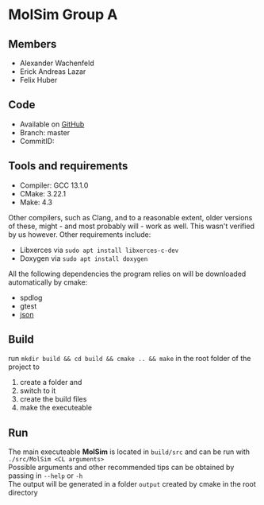 # MolSim Group A

## Members

- Alexander Wachenfeld
- Erick Andreas Lazar
- Felix Huber

## Code

- Available on [GitHub](https://github.com/ShadowKiller2307/A-MolSim)
- Branch: master
- CommitID: <!--- TODO -->

## Tools and requirements

- Compiler: GCC 13.1.0
- CMake: 3.22.1
- Make: 4.3

Other compilers, such as Clang, and to a reasonable extent, older versions of these, might - and most probably will - work as well. This wasn't verified by us however. Other requirements include:

- Libxerces via `sudo apt install libxerces-c-dev`
- Doxygen via `sudo apt install doxygen`

All the following dependencies the program relies on will be downloaded automatically by cmake:

- spdlog
- gtest
- [json](https://github.com/nlohmann/json)

## Build

run `mkdir build && cd build && cmake .. && make` in the root folder of the project to

1. create a folder and
2. switch to it
3. create the build files
4. make the executeable

## Run

The main executeable **MolSim** is located in `build/src` and can be run with `./src/MolSim <CL arguments>`  
Possible arguments and other recommended tips can be obtained by passing in `--help` or `-h`  
The output will be generated in a folder `output` created by cmake in the root directory
